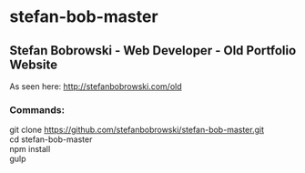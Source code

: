 # stefan-bob-master
## Stefan Bobrowski - Web Developer - Old Portfolio Website

As seen here: http://stefanbobrowski.com/old

### Commands:
git clone https://github.com/stefanbobrowski/stefan-bob-master.git <br />
cd stefan-bob-master <br />
npm install <br />
gulp <br />
